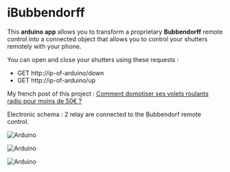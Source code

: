 # iBubbendorff

This **arduino app** allows you to transform a proprietary **Bubbendorff** remote control into a connected object that allows you to control your shutters remotely with your phone.

You can open and close your shutters using these requests  : 
* GET http://ip-of-arduino/down
* GET http://ip-of-arduino/up

My french post of this project : [Comment domotiser ses volets roulants radio pour moins de 50€ ?](https://www.geeek.org/comment-domotiser-ses-volets-radio-pour-moins-de-50-960/)

Electronic schema : 2 relay are connected to the Bubbendorf remote control.

![Arduino](./assets/img/arduino1.jpg "Arduino")

![Arduino](./assets/img/arduino2.jpg "Arduino")

![Arduino](./assets/img/arduino3.jpg "Arduino")

